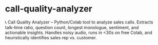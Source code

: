 # call-quality-analyzer
📞 Call Quality Analyzer – Python/Colab tool to analyze sales calls. Extracts talk-time ratio, question count, longest monologue, sentiment, and actionable insights. Handles noisy audio, runs in &lt;30s on free Colab, and heuristically identifies sales rep vs. customer.
